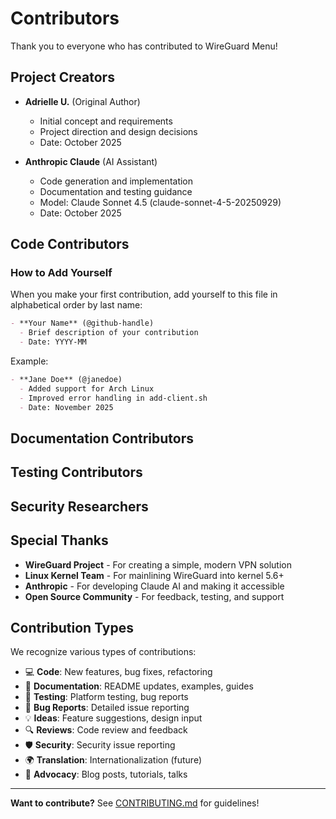 # Contributors

Thank you to everyone who has contributed to WireGuard Menu!

## Project Creators

- **Adrielle U.** (Original Author)
  - Initial concept and requirements
  - Project direction and design decisions
  - Date: October 2025

- **Anthropic Claude** (AI Assistant)
  - Code generation and implementation
  - Documentation and testing guidance
  - Model: Claude Sonnet 4.5 (claude-sonnet-4-5-20250929)
  - Date: October 2025

## Code Contributors

<!-- Add your name here when you contribute code -->

### How to Add Yourself

When you make your first contribution, add yourself to this file in alphabetical order by last name:

```markdown
- **Your Name** (@github-handle)
  - Brief description of your contribution
  - Date: YYYY-MM
```

Example:
```markdown
- **Jane Doe** (@janedoe)
  - Added support for Arch Linux
  - Improved error handling in add-client.sh
  - Date: November 2025
```

## Documentation Contributors

<!-- Contributors who improved documentation -->

## Testing Contributors

<!-- Contributors who tested on different platforms -->

## Security Researchers

<!-- Security issue reporters - see SECURITY.md for reporting -->

## Special Thanks

- **WireGuard Project** - For creating a simple, modern VPN solution
- **Linux Kernel Team** - For mainlining WireGuard into kernel 5.6+
- **Anthropic** - For developing Claude AI and making it accessible
- **Open Source Community** - For feedback, testing, and support

## Contribution Types

We recognize various types of contributions:

- 💻 **Code**: New features, bug fixes, refactoring
- 📖 **Documentation**: README updates, examples, guides
- 🧪 **Testing**: Platform testing, bug reports
- 🐛 **Bug Reports**: Detailed issue reporting
- 💡 **Ideas**: Feature suggestions, design input
- 🔍 **Reviews**: Code review and feedback
- 🛡️ **Security**: Security issue reporting
- 🌍 **Translation**: Internationalization (future)
- 📢 **Advocacy**: Blog posts, tutorials, talks

---

**Want to contribute?** See [CONTRIBUTING.md](CONTRIBUTING.md) for guidelines!
